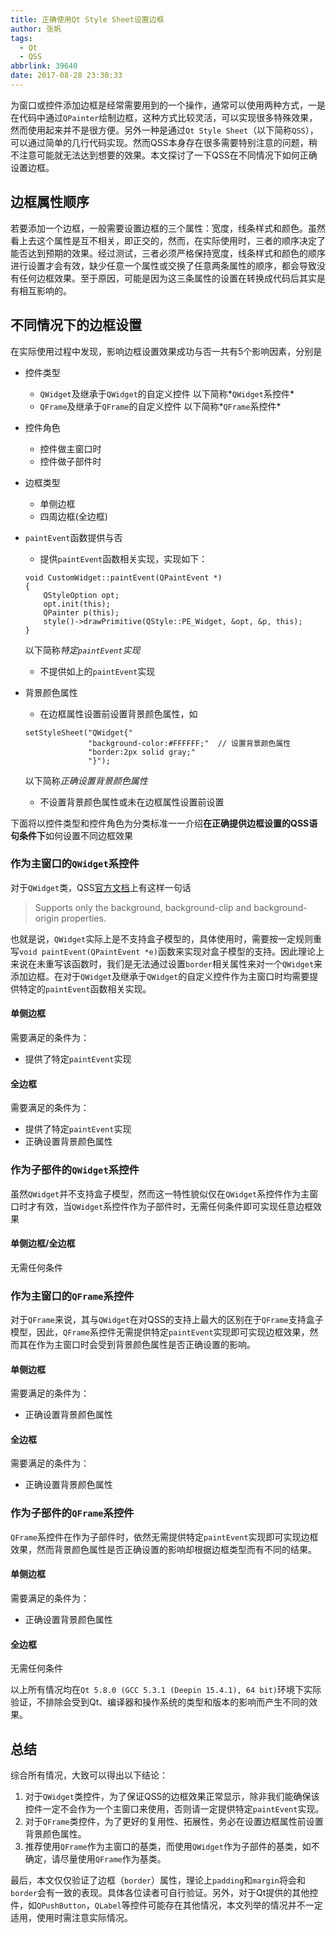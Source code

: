 ```yaml
---
title: 正确使用Qt Style Sheet设置边框
author: 张帆
tags:
  - Qt
  - QSS
abbrlink: 39640
date: 2017-08-28 23:30:33
---
```


为窗口或控件添加边框是经常需要用到的一个操作，通常可以使用两种方式，一是在代码中通过`QPainter`绘制边框，这种方式比较灵活，可以实现很多特殊效果，然而使用起来并不是很方便。另外一种是通过`Qt Style Sheet`（以下简称`QSS`），可以通过简单的几行代码实现。然而QSS本身存在很多需要特别注意的问题，稍不注意可能就无法达到想要的效果。本文探讨了一下QSS在不同情况下如何正确设置边框。

<!--more-->

## 边框属性顺序

若要添加一个边框，一般需要设置边框的三个属性：宽度，线条样式和颜色。虽然看上去这个属性是互不相关，即正交的，然而，在实际使用时，三者的顺序决定了能否达到预期的效果。经过测试，三者必须严格保持宽度，线条样式和颜色的顺序进行设置才会有效，缺少任意一个属性或交换了任意两条属性的顺序，都会导致没有任何边框效果。至于原因，可能是因为这三条属性的设置在转换成代码后其实是有相互影响的。

## 不同情况下的边框设置

在实际使用过程中发现，影响边框设置效果成功与否一共有5个影响因素，分别是

- 控件类型
  - `QWidget`及继承于`QWidget`的自定义控件
  以下简称*`QWidget`系控件*
  - `QFrame`及继承于`QFrame`的自定义控件
  以下简称*`QFrame`系控件*
- 控件角色
  - 控件做主窗口时
  - 控件做子部件时
- 边框类型
  - 单侧边框
  - 四周边框(全边框)
- `paintEvent`函数提供与否
  - 提供`paintEvent`函数相关实现，实现如下：

   ```
   void CustomWidget::paintEvent(QPaintEvent *)
   {
       QStyleOption opt;
       opt.init(this);
       QPainter p(this);
       style()->drawPrimitive(QStyle::PE_Widget, &opt, &p, this);
   }
   ```

   以下简称*特定`paintEvent`实现*
  - 不提供如上的`paintEvent`实现
- 背景颜色属性
  - 在边框属性设置前设置背景颜色属性，如

   ```
   setStyleSheet("QWidget{"
                 "background-color:#FFFFFF;"  // 设置背景颜色属性
                 "border:2px solid gray;"
                 "}");
   ```

   以下简称*正确设置背景颜色属性*
  - 不设置背景颜色属性或未在边框属性设置前设置

下面将以控件类型和控件角色为分类标准一一介绍**在正确提供边框设置的QSS语句条件下**如何设置不同边框效果

### 作为主窗口的`QWidget`系控件

对于`QWidget`类，QSS[官方文档](http://doc.qt.io/qt-5/stylesheet-reference.html)上有这样一句话

> Supports only the background, background-clip and background-origin properties.

也就是说，`QWidget`实际上是不支持盒子模型的，具体使用时，需要按一定规则重写`void paintEvent(QPaintEvent *e)`函数来实现对盒子模型的支持。因此理论上来说在未重写该函数时，我们是无法通过设置`border`相关属性来对一个`QWidget`来添加边框。在对于`QWidget`及继承于`QWidget`的自定义控件作为主窗口时均需要提供特定的`paintEvent`函数相关实现。

#### 单侧边框

需要满足的条件为：

- 提供了特定`paintEvent`实现

#### 全边框

需要满足的条件为：

- 提供了特定`paintEvent`实现
- 正确设置背景颜色属性

### 作为子部件的`QWidget`系控件

虽然`QWidget`并不支持盒子模型，然而这一特性貌似仅在`QWidget`系控件作为主窗口时才有效，当`QWidget`系控件作为子部件时，无需任何条件即可实现任意边框效果

#### 单侧边框/全边框

无需任何条件

### 作为主窗口的`QFrame`系控件

对于`QFrame`来说，其与`QWidget`在对QSS的支持上最大的区别在于`QFrame`支持盒子模型，因此，`QFrame`系控件无需提供特定`paintEvent`实现即可实现边框效果，然而其在作为主窗口时会受到背景颜色属性是否正确设置的影响。

#### 单侧边框

需要满足的条件为：

- 正确设置背景颜色属性

#### 全边框

需要满足的条件为：

- 正确设置背景颜色属性

### 作为子部件的`QFrame`系控件

`QFrame`系控件在作为子部件时，依然无需提供特定`paintEvent`实现即可实现边框效果，然而背景颜色属性是否正确设置的影响却根据边框类型而有不同的结果。

#### 单侧边框

需要满足的条件为：

- 正确设置背景颜色属性

#### 全边框

无需任何条件

以上所有情况均在`Qt 5.8.0 (GCC 5.3.1 (Deepin 15.4.1), 64 bit)`环境下实际验证，不排除会受到Qt、编译器和操作系统的类型和版本的影响而产生不同的效果。

## 总结

综合所有情况，大致可以得出以下结论：

1. 对于`QWidget`类控件，为了保证QSS的边框效果正常显示，除非我们能确保该控件一定不会作为一个主窗口来使用，否则请一定提供特定`paintEvent`实现。
2. 对于`QFrame`类控件，为了更好的复用性、拓展性，务必在设置边框属性前设置背景颜色属性。
3. 推荐使用`QFrame`作为主窗口的基类，而使用`QWidget`作为子部件的基类，如不确定，请尽量使用`QFrame`作为基类。

最后，本文仅仅验证了边框（`border`）属性，理论上`padding`和`margin`将会和`border`会有一致的表现。具体各位读者可自行验证。另外，对于Qt提供的其他控件，如`QPushButton`，`QLabel`等控件可能存在其他情况，本文列举的情况并不一定适用，使用时需注意实际情况。
